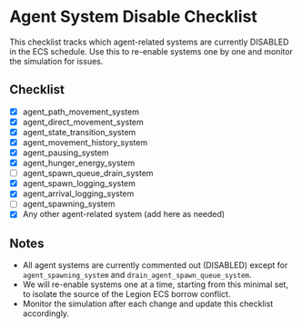# Agent System Disable Checklist

This checklist tracks which agent-related systems are currently DISABLED in the ECS schedule. Use this to re-enable systems one by one and monitor the simulation for issues.

## Checklist

- [x] agent_path_movement_system
- [x] agent_direct_movement_system
- [x] agent_state_transition_system
- [x] agent_movement_history_system
- [x] agent_pausing_system
- [x] agent_hunger_energy_system
- [ ] agent_spawn_queue_drain_system
- [x] agent_spawn_logging_system
- [x] agent_arrival_logging_system
- [ ] agent_spawning_system
- [x] Any other agent-related system (add here as needed)

## Notes
- All agent systems are currently commented out (DISABLED) except for `agent_spawning_system` and `drain_agent_spawn_queue_system`.
- We will re-enable systems one at a time, starting from this minimal set, to isolate the source of the Legion ECS borrow conflict.
- Monitor the simulation after each change and update this checklist accordingly.
